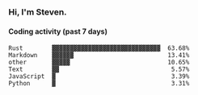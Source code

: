 ### Hi, I'm Steven.

#### Coding activity (past 7 days)
```
Rust        ▓▓▓▓▓▓▓▓▓▓▓▓▓▓▓▓▓▓▓▓▓▓▓▓▓▓▓▓▓▓  63.68%
Markdown    ▓▓▓▓▓▓                          13.41%
other       ▓▓▓▓▓                           10.65%
Text        ▓▓                               5.57%
JavaScript  ▓                                3.39%
Python      ▓                                3.31%
```

